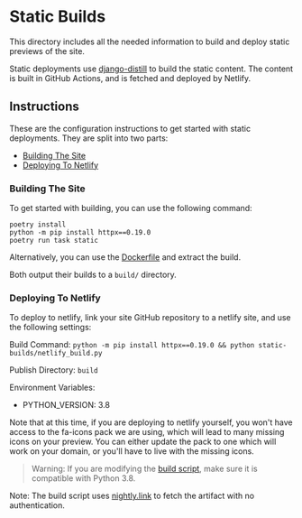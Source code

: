 # Static Builds
This directory includes all the needed information to build and deploy static previews of the site.

Static deployments use [django-distill](https://github.com/meeb/django-distill) to build the static content.
The content is built in GitHub Actions, and is fetched and deployed by Netlify.


## Instructions
These are the configuration instructions to get started with static deployments.
They are split into two parts:

- [Building The Site](#building-the-site)
- [Deploying To Netlify](#deploying-to-netlify)


### Building The Site
To get started with building, you can use the following command:

```shell
poetry install
python -m pip install httpx==0.19.0
poetry run task static
```

Alternatively, you can use the [Dockerfile](/Dockerfile) and extract the build.

Both output their builds to a `build/` directory.

### Deploying To Netlify
To deploy to netlify, link your site GitHub repository to a netlify site, and use the following settings:

Build Command:
`python -m pip install httpx==0.19.0 && python static-builds/netlify_build.py`

Publish Directory:
`build`

Environment Variables:
- PYTHON_VERSION: 3.8


Note that at this time, if you are deploying to netlify yourself, you won't have access to the
fa-icons pack we are using, which will lead to many missing icons on your preview.
You can either update the pack to one which will work on your domain, or you'll have to live with the missing icons.


> Warning: If you are modifying the [build script](./netlify_build.py), make sure it is compatible with Python 3.8.

Note: The build script uses [nightly.link](https://github.com/oprypin/nightly.link)
to fetch the artifact with no authentication.
